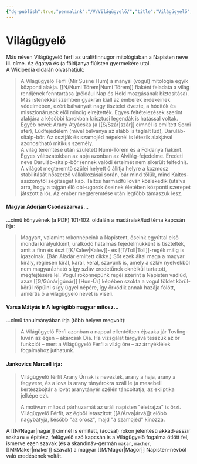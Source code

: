 ```yaml
---
{"dg-publish":true,"permalink":"/V/Világügyelő/","title":"Világügyelő","tags":["dg_uploaded"],"created":"2023-11-18T11:47","updated":"2023-11-18T11:47"}
---
```



# Világügyelő

Más néven Világügyelő férfi az uráli/finnugor mitológiában a Napisten neve ill. címe. Az égatya és (a föld)anya fiúisten gyermekére utal.  
A Wikipedia oldalán olvashatjuk:  
> A Világügyelő Férfi (Mir Susne Hum) a manysi (vogul) mitológia egyik központi alakja. [[N/Numi Tórem\|Numi Tórem]] fiaként feladata a világ rendjének fenntartása (például Nap és Hold mozgásának biztosítása). Más istenekkel szemben gyakran kiáll az emberek érdekeinek védelmében, ezért bálványait nagy tisztelet övezte, a hódítók és misszionárusok elől mindig elrejtették. Egyes feltételezések szerint alakjára a későbbi korokban krisztusi legendák is hatással voltak. Egyéb nevei: Arany Atyácska (a [[S/Szár\|szár]] címnél is említett Sorni ater), Lúdfejedelem (mivel bálványa az alább is taglalt lúd), Daruláb-sítalp-bőr. Az osztják és szamojéd népeknél is létezik alakjával azonosítható mitikus személy.  
> A világ teremtése után született Numi-Tórem és a Földanya fiaként. Egyes változatokban az apja azonban az Alvilág-fejedelme. Eredeti neve Daruláb-sítalp-bőr (ennek valódi értelmét nem sikerült felfedni). A világot megteremtő szülei helyett ő állítja helyre a kozmosz stabilitását nőszerző vállalkozásai során, bár mind tőlük, mind Kaltes-asszonytól segítséget kap. Táltos harmadfű lován közlekedik (utalva arra, hogy a tajgán élő obi-ugorok őseinek életében központi szerepet játszott a ló). Az ember megteremtése után legfőbb támaszuk lesz.  

#### Magyar Adorján Csodaszarvas...  

...című könyvének (a PDF) 101-102. oldalán a madáralak/lúd téma kapcsán írja:  
> Magyart, valamint rokonnépeink a Napistent, őseink egyúttal első mondai királyukként, uralkodó hatalmas fejedelmükként is tisztelték, amit a finn és észt [[K/Kalev\|Kalev]]- és [[T/Toll\|Toll]]-regék máig is igazolnak. (Bán Aladár említett cikke.) Sőt ezek által maga a magyar király, régiesen királ, karál, kerál, szavunk is, amely a szláv nyelvekből nem magyarázható s így szláv eredetűnek oknélkül tartatott, megfejtésére lel. Vogul rokonnépünk regéi szerint a Napisten vadlúd, azaz [[G/Gúnár\|gúnár]] \[Hun-Úr\] képében szokta a vogul földet körül-körül röpülni s így ügyel népére, így őrködik annak hazája fölött, amiértis ő a világügyelő nevet is viseli.  

#### Varsa Mátyás ír A legrégibb magyar mítosz...

...című tanulmányában írja (több helyen megvolt):  
> A Világügyelő Férfi azonban a nappal ellentétben éjszaka jár Tovling-luván az égen – akárcsak Dia. Ha vizsgálat tárgyává tesszük az őr funkciót – mert a Világügyelő Férfi a világ őre – az árnyéklélek fogalmához juthatunk.  

#### Jankovics Marcell írja:

> Világügyelő férfit Arany Úrnak is nevezték, arany a haja, arany a fegyvere, és a lova is arany tányérokra száll le (a mesebeli kertészbojtár a lovát aranytányér szélén táncoltatja; az ekliptika jelképe ez).  
> 
> A motívum mítoszi párhuzamát az uráli napisten "életrajza" is őrzi. Világügyelő Férfit, az égből letaszított [[A/Árva\|árvá]]t előbb nagybátyja, később "az orosz", majd "a szamojéd" kínozza.  

A [[N/Nagar\|nagar]] címnél is említett, (áccsal) rokon jelentésű akkád-asszír `makharu` = építész, felügyelő szó kapcsán is a Világügyelő fogalma ötlött fel, ismerve ezen szavak (és a skandináv-germán `makar`, `macher`, [[M/Maker\|maker]] szavak) a magyar [[M/Magor\|Magor]] Napisten-névből való eredésének voltát.  